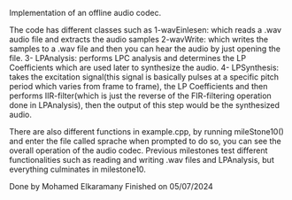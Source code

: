 
Implementation of an offline audio codec.

The code has different classes such as
1-wavEinlesen: which reads a .wav audio file and extracts the audio samples 
2-wavWrite: which writes the samples to a .wav file and then you can hear the audio by just opening the file.
3- LPAnalysis: performs LPC analysis and determines the LP Coefficients which are used later to synthesize the audio.
4- LPSynthesis: takes the excitation signal(this signal is basically pulses at a specific pitch period which varies from frame to frame), the LP Coefficients and then
performs IIR-filter(which is just the reverse of the FIR-filtering operation done in LPAnalysis), then the output of this step would be the synthesized audio.

There are also different functions in example.cpp, by running mileStone10() and enter the file called sprache when prompted to do so, you can see  the overall operation of the audio codec. Previous milestones test different functionalities such as reading and writing .wav files and LPAnalysis, but everything culminates in
milestone10.


Done by Mohamed Elkaramany
Finished on 05/07/2024






